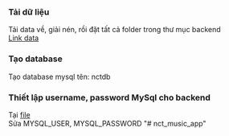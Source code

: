 ### Tải dữ liệu

Tải data về, giải nén, rồi đặt tất cả folder trong thư mục backend
<br>
[Link data](https://drive.google.com/drive/folders/1bqFQhNXWcndU2TMUaODGzDWqCHKBsyeV?usp=sharing)

### Tạo database

Tạo database mysql tên: nctdb

### Thiết lập username, password MySql cho backend

Tại [file](./backend/src/main/resources/application-dev.properties)
<br>
Sửa MYSQL_USER, MYSQL_PASSWORD
"# nct_music_app" 
